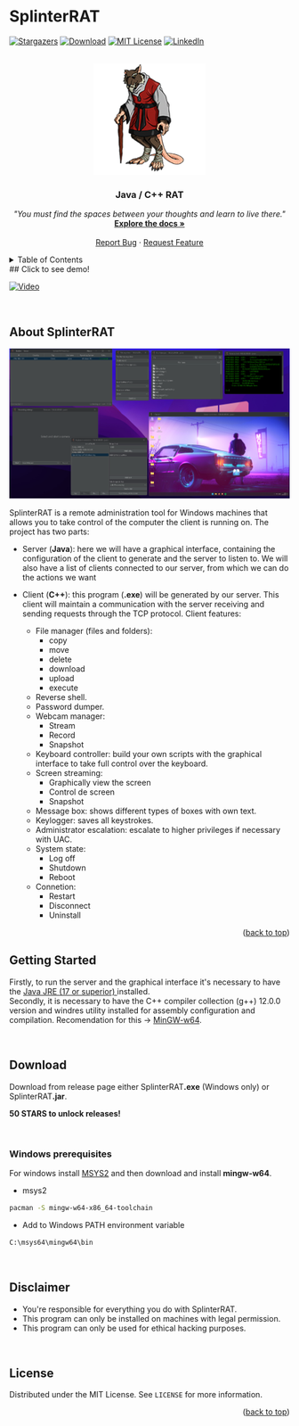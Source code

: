 <a name="readme-top"></a>

# SplinterRAT



[![Stargazers][stars-shield]][stars-url]
[![Download][downloads-shield]][downloads-url]
[![MIT License][license-shield]][license-url]
[![LinkedIn][linkedin-shield]][linkedin-url]


<br/>
<div align="center">
  <a href="resources/splinterRatIcon.png">
    <img src="https://raw.githubusercontent.com/javiarago1/SplinterRAT/main/resources/splinterRatIcon.png" alt="Logo" width="200" height="200">
  </a>

  <h3 align="center">Java / C++ RAT</h3>

  <p align="center">
    <i>"You must find the spaces between your thoughts and learn to live there."</i>
    <br />
    <a href="https://github.com/javiarago1/SplinterRAT/blob/main/README.md"><strong>Explore the docs »</strong></a>
    <br />
    <br />
    <a href="https://github.com/javiarago1/SplinterRAT/issues">Report Bug</a>
    ·
    <a href="https://github.com/javiarago1/SplinterRAT/issues">Request Feature</a>
  </p>
</div>




<!-- TABLE OF CONTENTS -->
<details>
  <summary>Table of Contents</summary>
  <ol>
    <li>
      <a href="#about-the-project">About The Project</a>
    </li>
    <li>
      <a href="#getting-started">Getting Started</a>
      <ul>
        <li><a href="#windows-prerequisites">Windows prerequisites</a></li>
      </ul>
    </li>
    <li><a href="#license">License</a></li>
    <li><a href="#contact">Contact</a></li>
  </ol>
</details>
## Click to see demo!

[![Video](http://img.youtube.com/vi/XUY-lIyy33k/0.jpg)](http://www.youtube.com/watch?v=XUY-lIyy33k "Video Title")

<br>

<!-- ABOUT THE PROJECT -->
## About SplinterRAT

![Alt text](resources/previewCapture.png "Optional Title")

SplinterRAT is a remote administration tool for Windows machines that allows you to take control of the computer the client is running on. The project has two parts:

* Server (<strong>Java</strong>): here we will have a graphical interface, containing the configuration of the client to generate and the server to listen to. We will also have a list of clients connected to our server, from which we can do the actions we want 

* Client (<strong>C++</strong>): this program (<strong>.exe</strong>) will be generated by our server. This client will maintain a communication with the server receiving and sending requests through the TCP protocol. Client features: 
    * File manager (files and folders):
        * copy
        * move
        * delete
        * download
        * upload
        * execute
    * Reverse shell.
    * Password dumper.
    * Webcam manager: 
        * Stream
        * Record
        * Snapshot
    * Keyboard controller: build your own scripts with the graphical interface to take full control over the keyboard.
    * Screen streaming:
        * Graphically view the screen
        * Control de screen
        * Snapshot
    * Message box: shows different types of boxes with own text.
    * Keylogger: saves all keystrokes.
    * Administrator escalation: escalate to higher privileges if necessary with UAC.
    * System state: 
        * Log off
        * Shutdown
        * Reboot
    * Connetion:     
        * Restart
        * Disconnect
        * Uninstall




<p align="right">(<a href="#readme-top">back to top</a>)</p>




<!-- GETTING STARTED -->
## Getting Started

Firstly, to run the server and the graphical interface it's necessary to have the <a target="_blank" href="https://www.java.com/">Java JRE (17 or superior) </a>installed. <br>
Secondly, it is necessary to have the C++ compiler collection (g++) 12.0.0 version and windres utility installed for assembly configuration and compilation. Recomendation for this -> <a target="_blank" href="https://www.mingw-w64.org/">MinGW-w64</a>.

<br/>

## Download 

Download from release page either SplinterRAT<strong>.exe</strong> (Windows only) or SplinterRAT<strong>.jar</strong>. 

<strong>50 STARS to unlock releases!</strong>

<br>

### Windows prerequisites

For windows install <a target="_blank" href="https://www.msys2.org/">MSYS2</a> and then download and install <strong>mingw-w64</strong>.

* msys2
```sh
pacman -S mingw-w64-x86_64-toolchain
```
* Add to Windows PATH environment variable

```sh
C:\msys64\mingw64\bin
```

<br/>

## Disclaimer

* You're responsible for everything you do with SplinterRAT. 
* This program can only be installed on machines with legal permission.
* This program can only be used for ethical hacking purposes.

<br/>


<!-- LICENSE -->
## License

Distributed under the MIT License. See `LICENSE` for more information.

<p align="right">(<a href="#readme-top">back to top</a>)</p>





[downloads-shield]:https://img.shields.io/github/downloads/javiarago1/splinterRAT/total?style=for-the-badge
[downloads-url]: https://github.com/javiarago1/SplinterRAT/releases/
[stars-shield]: https://img.shields.io/github/stars/javiarago1?style=for-the-badge
[stars-url]: https://github.com/javiarago1/SplinterRAT/stargazers
[license-shield]: https://img.shields.io/github/license/javiarago1/SplinterRAT?style=for-the-badge
[license-url]: https://github.com/javiarago1/SplinterRAT/blob/main/LICENSE
[linkedin-shield]: https://img.shields.io/badge/-LinkedIn-black.svg?style=for-the-badge&logo=linkedin&colorB=555
[linkedin-url]: https://www.linkedin.com/in/javier--aragoneses/


